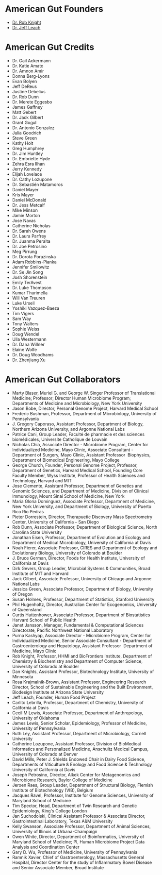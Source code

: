 American Gut Founders
=====================

* [Dr. Rob Knight](http://chem.colorado.edu/index.php?option=com_content&view=article&id=263:rob-knight&catid=41:faculty&Itemid=93)
* [Dr. Jeff Leach](http://humanfoodproject.com/the-people/founder-jeff-leach/)

American Gut Credits
====================

* Dr. Gail Ackermann
* Dr. Katie Amato
* Dr. Amnon Amir
* Donna Berg-Lyons
* Evan Bolyen
* Jeff DeReus
* Justine Debelius
* Dr. Rob Dunn
* Dr. Merete Eggesbo
* James Gaffney
* Matt Gebert
* Dr. Jack Gilbert
* Grant Gogul
* Dr. Antonio Gonzalez
* Julia Goodrich
* Steve Green
* Kathy Holt
* Greg Humphrey
* Dr. Jim Huntley
* Dr. Embriette Hyde
* Zehra Esra Ilhan
* Jerry Kennedy
* Elijah Lovelace
* Dr. Cathy Lozupone
* Dr. Sebastién Matamoros
* Daniel Mayer
* Kris Mayer
* Daniel McDonald
* Dr. Jess Metcalf
* Mike Minson
* Jamie Morton
* Jose Navas
* Catherine Nicholas
* Dr. Sarah Owens
* Dr. Laura Parfrey
* Dr. Juanma Peralta
* Dr. Joe Petrosino
* Meg Pirrung
* Dr. Dorota Porazinska
* Adam Robbins-Pianka
* Jennifer Smilowitz
* Dr. Se Jin Song
* Josh Shorenstein
* Emily TerAvest
* Dr. Luke Thompson
* Kumar Thurimella
* Will Van Treuren
* Luke Ursell
* Yoshiki Vazquez-Baeza
* Tim Vigers
* Sam Way
* Tony Walters
* Sophie Weiss
* Doug Wendel
* Ulla Westermann
* Dr. Dana Willner
* Elaine Wolfe
* Dr. Doug Woodhams
* Dr. Zhenjiang Xu

American Gut Collaborators
==========================

* Marty Blaser, Muriel G. and George W. Singer Professor of Translational Medicine; Professor; Director Human Microbiome Program; Departments of Medicine and Microbiology, New York University
* Jason Bobe, Director, Personal Genome Project, Harvard Medical School
* Frederic Bushman, Professor, Department of Microbiology, University of Pennsylvania
* J. Gregory Caporaso, Assistant Professor, Department of Biology, Northern Arizona University, and Argonne National Labs
* Patrice Cani, Group Leader, Faculté de pharmacie et des sciences biomédicales, Universite Catholique de Louvain
* Nicholas Chia, Associate Director - Microbiome Program, Center for Individualized Medicine, Mayo Clinic, Associate Consultant - Department of Surgery, Mayo Clinic, Assistant Professor ­ Biophysics, Department of Biomedical Engineering, Mayo College
* George Church, Founder, Personal Genome Project, Professor, Department of Genetics,  Harvard Medical School, Founding Core Faculty Member, Wyss Institute, Professor of Health Sciences and Technology, Harvard and MIT
* Jose Clemente, Assistant Professor, Department of Genetics and Genomic Sciences, and Department of Medicine, Division of Clinical Immunology, Mount Sinai School of Medicine, New York
* Maria Gloria Dominguez, Associate Professor, Department of Medicine, New York University, and Department of Biology, University of Puerto Rico Rio Pedras
* Pieter Dorrestein, Director, Therapuetic Discovery Mass Spectrometry Center, University of California – San Diego
* Rob Dunn, Associate Professor, Department of Biological Science, North Carolina State University
* Jonathan Eisen, Professor, Department of Evolution and Ecology and Department of Medical Microbiology, University of California at Davis
* Noah Fierer, Associate Professor, CIRES and Department of Ecology and Evolutionary Biology, University of Colorado at Boulder
* J. Bruce German, Director, Foods for Health Institute, University of California at Davis
* Dirk Gevers, Group Leader, Microbial Systems & Communities, Broad Institute of MIT and Harvard
* Jack Gilbert, Associate Professor, University of Chicago and Argonne National Labs
* Jessica Green, Associate Professor, Department of Biology, University of Oregon
* Susan Holmes, Professor, Department of Statistics, Stanford University
* Phil Hugenholtz, Director, Australian Center for Ecogenomics, University of Queensland
* Curtis Huttenhower, Associate Professor, Department of Biostatistics Harvard School of Public Health
* Janet Jansson, Manager, Fundamental & Computational Sciences Directorate, Pacific Northwest National Laboratory
* Purna Kashyap, Associate Director - Microbiome Program, Center for Individualized Medicine, Senior Associate Consultant - Department of Gastroenterology and Hepatology, Assistant Professor ­ Department of Medicine, Mayo Clinic
* Rob Knight, Professor, HHMI and BioFrontiers Institute, Department of Chemistry & Biochemistry and Department of Computer Science, University of Colorado at Boulder
* Dan Knights, Assistant Professor, Biotechnology Institute, University of Minnesota
* Rosa Krajmalnik-Brown, Assistant Professor, Engineering Research Director, School of Sustainable Engineering and the Built Environment, Biodesign Institute at Arizona State University
* Jeff Leach, Founder, Human Food Project
* Carlito Lebrilla, Professor, Department of Chemistry, University of California at Davis
* Cecil M Lewis, Associate Professor, Department of Anthropology, University of Oklahoma
* James Lewis, Senior Scholar, Epidemiology, Professor of Medicine, University of Pennsylvania
* Ruth Ley, Assistant Professor, Department of Microbiology, Cornell University
* Catherine Lozupone, Assistant Professor, Division of BioMedical Informatics and Personalized Medicine, Anschultz Medical Campus, University of Colorado at Denver
* David Mills, Peter J. Shields Endowed Chair in Dairy Food Science, Departments of Viticulture & Enology and Food Science & Technology University of California at Davis
* Joseph Petrosino, Director, Alkek Center for Metagenomics and Microbiome Research, Baylor College of Medicine
* Jeroen Raes, Group Leader, Department of Structural Biology, Flemish Institute of Biotechnology (VIB), Belgium
* Jacques Ravel, Professor, Institute for Genome Sciences, University of Maryland School of Medicine
* Tim Spector, Head, Department of Twin Research and Genetic Epidemiology, King's College London
* Jan Suchodolski, Clinical Assistant Professor & Associate Director, Gastrointestinal Laboratory, Texas A&M University
* Kelly Swanson, Associate Professor, Department of Animal Sciences, University of Illinois at Urbana-Champaign
* Owen White, Director, Department of Bioinformatics, University of Maryland School of Medicine; PI, Human Microbiome Project Data Analysis and Coordination Center
* Gary D. Wu, Professor of Medicine, University of Pennsylvania
* Ramnik Xavier, Chief of Gastroenterology, Massachusetts General Hospital, Director Center for the study of Inflammatory Bowel Disease and Senior Associate Member, Broad Institute
